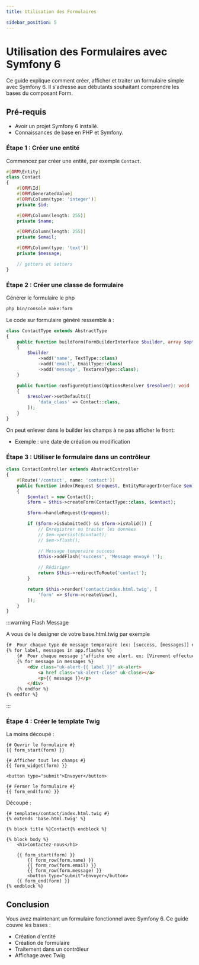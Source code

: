 ```yaml
---
title: Utilisation des Formulaires

sidebar_position: 5
---
```


# Utilisation des Formulaires avec Symfony 6

Ce guide explique comment créer, afficher et traiter un formulaire simple avec Symfony 6. Il s'adresse aux débutants souhaitant comprendre les bases du composant Form.

## Pré-requis

- Avoir un projet Symfony 6 installé.
- Connaissances de base en PHP et Symfony.

### Étape 1 : Créer une entité

Commencez par créer une entité, par exemple `Contact`.

```php
#[ORM\Entity]
class Contact
{
    #[ORM\Id]
    #[ORM\GeneratedValue]
    #[ORM\Column(type: 'integer')]
    private $id;

    #[ORM\Column(length: 255)]
    private $name;

    #[ORM\Column(length: 255)]
    private $email;

    #[ORM\Column(type: 'text')]
    private $message;

    // getters et setters
}
```

### Étape 2 : Créer une classe de formulaire

Générer le formulaire le php

```bash
php bin/console make:form
```

Le code sur formulaire généré ressemble à :

```php
class ContactType extends AbstractType
{
    public function buildForm(FormBuilderInterface $builder, array $options): void
    {
        $builder
            ->add('name', TextType::class)
            ->add('email', EmailType::class)
            ->add('message', TextareaType::class);
    }

    public function configureOptions(OptionsResolver $resolver): void
    {
        $resolver->setDefaults([
            'data_class' => Contact::class,
        ]);
    }
}
```

On peut enlever dans le builder les champs à ne pas afficher le front:
- Exemple : une date de création ou modification

### Étape 3 : Utiliser le formulaire dans un contrôleur

```php
class ContactController extends AbstractController
{
    #[Route('/contact', name: 'contact')]
    public function index(Request $request, EntityManagerInterface $em): Response
    {
        $contact = new Contact();
        $form = $this->createForm(ContactType::class, $contact);

        $form->handleRequest($request);

        if ($form->isSubmitted() && $form->isValid()) {
            // Enregistrer ou traiter les données
            // $em->persist($contact);
            // $em->flush();

            // Message temporaire success
            $this->addFlash('success', 'Message envoyé !');
            
            // Rédiriger
            return $this->redirectToRoute('contact');
        }

        return $this->render('contact/index.html.twig', [
            'form' => $form->createView(),
        ]);
    }
}
```

:::warning Flash Message

A vous de le designer de votre base.html.twig par exemple

```html
{#  Pour chaque type de message temporaire (ex: [success, [messages]] #}
{% for label, messages in app.flashes %}
    {#  Pour chaque message j'affiche une alert. ex: [Virement effectué, Connecté] #}
    {% for message in messages %}
        <div class="uk-alert-{{ label }}" uk-alert>
            <a href class="uk-alert-close" uk-close></a>
            <p>{{ message }}</p>
        </div>
    {% endfor %}
{% endfor %}
```
:::


### Étape 4 : Créer le template Twig

La moins découpé :

```twig
{# Ouvrir le formulaire #}
{{ form_start(form) }}

{# Afficher tout les champs #}
{{ form_widget(form) }}

<button type="submit">Envoyer</button>

{# Fermer le formulaire #}
{{ form_end(form) }}
```

Découpé :

```twig
{# templates/contact/index.html.twig #}
{% extends 'base.html.twig' %}

{% block title %}Contact{% endblock %}

{% block body %}
    <h1>Contactez-nous</h1>

    {{ form_start(form) }}
        {{ form_row(form.name) }}
        {{ form_row(form.email) }}
        {{ form_row(form.message) }}
        <button type="submit">Envoyer</button>
    {{ form_end(form) }}
{% endblock %}
```

## Conclusion

Vous avez maintenant un formulaire fonctionnel avec Symfony 6. Ce guide couvre les bases :
- Création d'entité
- Création de formulaire
- Traitement dans un contrôleur
- Affichage avec Twig
